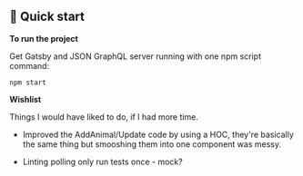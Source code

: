 ## 🚀 Quick start

**To run the project**

Get Gatsby and JSON GraphQL server running with one npm script command:

```shell
npm start
```

**Wishlist**

Things I would have liked to do, if I had more time.

- Improved the AddAnimal/Update code by using a HOC, they're basically the same thing but smooshing them into one component was messy.

- Linting
  polling
  only run tests once - mock?
